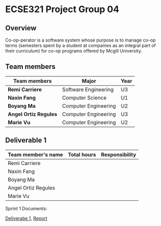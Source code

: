 # ECSE321 Project Group 04

## Overview
Co-op-perator is a software system whose purpose is to manage co-op 
terms (semesters spent by a student at companies as an integral part of 
their curriculum) for co-op programs offered by Mcgill University.

## Team members

|     Team members      |        Major        | Year |
|-----------------------|---------------------|------|   
|**Remi Carriere**      | Software Engineering|  U3  |
|**Naxin Fang**         | Computer Science    |  U1  |
|**Boyang Ma**          | Computer Engineering|  U2  |
|**Angel Ortiz Regules**| Computer Engineering|  U3  |
|**Marie Vu**           | Computer Engineering|  U2  |


## Deliverable 1

|Team member's name |Total hours|Responsibility          |
|-------------------|-----------|------------------------|
|Remi Carriere      |           |                        |
|Naxin Fang         |           |                        |
|Boyang Ma          |           |                        |
|Angel Ortiz Regules|           |                        |
|Marie Vu           |           |                        |

Sprint 1 Documents:

[Deliverabe 1](https://github.com/McGill-ECSE321-Winter2019/ecse321-group-project-04.wiki.git),
[Report](https://github.com/McGill-ECSE321-Winter2019/ecse321-group-project-04/wiki/Sprint-1-Report)
